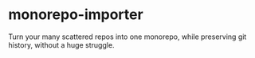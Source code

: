 # monorepo-importer
Turn your many scattered repos into one monorepo, while preserving git history, without a huge struggle.
